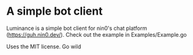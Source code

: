# A simple bot client

Luminance is a simple bot client for nin0's chat platform (https://guh.nin0.dev/). Check out the example in Examples/Example.go

Uses the MIT license. Go wild 